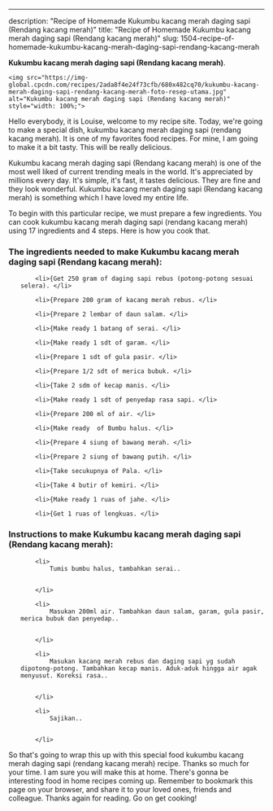 ---
description: "Recipe of Homemade Kukumbu kacang merah daging sapi (Rendang kacang merah)"
title: "Recipe of Homemade Kukumbu kacang merah daging sapi (Rendang kacang merah)"
slug: 1504-recipe-of-homemade-kukumbu-kacang-merah-daging-sapi-rendang-kacang-merah

<p>
	<strong>Kukumbu kacang merah daging sapi (Rendang kacang merah)</strong>. 
	
</p>
<p>
	
	<img src="https://img-global.cpcdn.com/recipes/2ada8f4e24f73cfb/680x482cq70/kukumbu-kacang-merah-daging-sapi-rendang-kacang-merah-foto-resep-utama.jpg" alt="Kukumbu kacang merah daging sapi (Rendang kacang merah)" style="width: 100%;">
	
	
</p>
<p>
	Hello everybody, it is Louise, welcome to my recipe site. Today, we're going to make a special dish, kukumbu kacang merah daging sapi (rendang kacang merah). It is one of my favorites food recipes. For mine, I am going to make it a bit tasty. This will be really delicious.
</p>
	
<p>
	
</p>
<p>
	Kukumbu kacang merah daging sapi (Rendang kacang merah) is one of the most well liked of current trending meals in the world. It's appreciated by millions every day. It's simple, it's fast, it tastes delicious. They are fine and they look wonderful. Kukumbu kacang merah daging sapi (Rendang kacang merah) is something which I have loved my entire life.
</p>

<p>
To begin with this particular recipe, we must prepare a few ingredients. You can cook kukumbu kacang merah daging sapi (rendang kacang merah) using 17 ingredients and 4 steps. Here is how you cook that.
</p>

<h3>The ingredients needed to make Kukumbu kacang merah daging sapi (Rendang kacang merah):</h3>

<ol>
	
		<li>{Get 250 gram of daging sapi rebus (potong-potong sesuai selera). </li>
	
		<li>{Prepare 200 gram of kacang merah rebus. </li>
	
		<li>{Prepare 2 lembar of daun salam. </li>
	
		<li>{Make ready 1 batang of serai. </li>
	
		<li>{Make ready 1 sdt of garam. </li>
	
		<li>{Prepare 1 sdt of gula pasir. </li>
	
		<li>{Prepare 1/2 sdt of merica bubuk. </li>
	
		<li>{Take 2 sdm of kecap manis. </li>
	
		<li>{Make ready 1 sdt of penyedap rasa sapi. </li>
	
		<li>{Prepare 200 ml of air. </li>
	
		<li>{Make ready  of Bumbu halus. </li>
	
		<li>{Prepare 4 siung of bawang merah. </li>
	
		<li>{Prepare 2 siung of bawang putih. </li>
	
		<li>{Take secukupnya of Pala. </li>
	
		<li>{Take 4 butir of kemiri. </li>
	
		<li>{Make ready 1 ruas of jahe. </li>
	
		<li>{Get 1 ruas of lengkuas. </li>
	
</ol>
<p>
	
</p>

<h3>Instructions to make Kukumbu kacang merah daging sapi (Rendang kacang merah):</h3>

<ol>
	
		<li>
			Tumis bumbu halus, tambahkan serai..
			
			
		</li>
	
		<li>
			Masukan 200ml air. Tambahkan daun salam, garam, gula pasir, merica bubuk dan penyedap..
			
			
		</li>
	
		<li>
			Masukan kacang merah rebus dan daging sapi yg sudah dipotong-potong. Tambahkan kecap manis. Aduk-aduk hingga air agak menyusut. Koreksi rasa..
			
			
		</li>
	
		<li>
			Sajikan..
			
			
		</li>
	
</ol>

<p>
	
</p>

<p>
	So that's going to wrap this up with this special food kukumbu kacang merah daging sapi (rendang kacang merah) recipe. Thanks so much for your time. I am sure you will make this at home. There's gonna be interesting food in home recipes coming up. Remember to bookmark this page on your browser, and share it to your loved ones, friends and colleague. Thanks again for reading. Go on get cooking!
</p>
